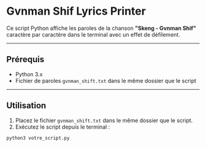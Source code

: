# Gvnman Shif Lyrics Printer

Ce script Python affiche les paroles de la chanson **"Skeng - Gvnman Shif"** caractère par caractère dans le terminal avec un effet de défilement.

---

## Prérequis

- Python 3.x
- Fichier de paroles `gvnman_shift.txt` dans le même dossier que le script

---

## Utilisation

1. Placez le fichier `gvnman_shift.txt` dans le même dossier que le script.
2. Exécutez le script depuis le terminal :

```bash
python3 votre_script.py
